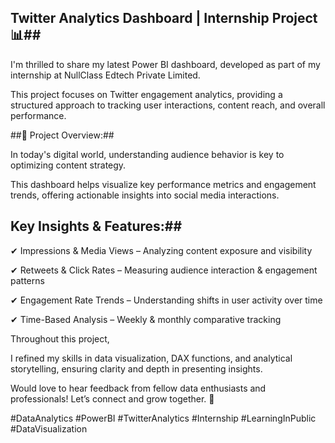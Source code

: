
## Twitter Analytics Dashboard | Internship Project 📊##

I'm thrilled to share my latest Power BI dashboard, developed as part of my internship at NullClass Edtech Private Limited. 

This project focuses on Twitter engagement analytics, providing a structured approach to tracking user interactions, content reach, and overall performance.

##🔹 Project Overview:##

In today's digital world, understanding audience behavior is key to optimizing content strategy. 

This dashboard helps visualize key performance metrics and engagement trends, offering actionable insights into social media interactions.


## Key Insights & Features:##


✔ Impressions & Media Views – Analyzing content exposure and visibility 

✔ Retweets & Click Rates – Measuring audience interaction & engagement patterns 

✔ Engagement Rate Trends – Understanding shifts in user activity over time 

✔ Time-Based Analysis – Weekly & monthly comparative tracking

Throughout this project, 

I refined my skills in data visualization, DAX functions, and analytical storytelling, ensuring clarity and depth in presenting insights.

Would love to hear feedback from fellow data enthusiasts and professionals! Let’s connect and grow together. 🚀

#DataAnalytics #PowerBI #TwitterAnalytics #Internship #LearningInPublic #DataVisualization
